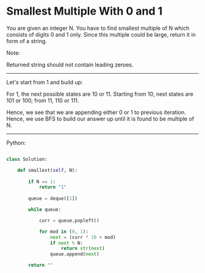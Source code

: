 # Smallest Multiple With 0 and 1

You are given an integer N. You have to find smallest multiple of N which
consists of digits 0 and 1 only. Since this multiple could be large, return it
in form of a string.

Note:

Returned string should not contain leading zeroes.

---

Let's start from 1 and build up:

For 1, the next possible states are 10 or 11. Starting from 10, next states are
101 or 100; from 11, 110 or 111.

Hence, we see that we are appending either 0 or 1 to previous iteration. Hence,
we use BFS to build our answer up until it is found to be multiple of N.

---

Python:

```python

class Solution:

    def smallest(self, N):
        
        if N == 1:
            return "1"
        
        queue = deque([1])

        while queue:

            curr = queue.popleft()

            for mod in (0, 1):
                next = (curr * 10 + mod)
                if next % N:
                    return str(next)
                queue.append(next)

        return ""
```
